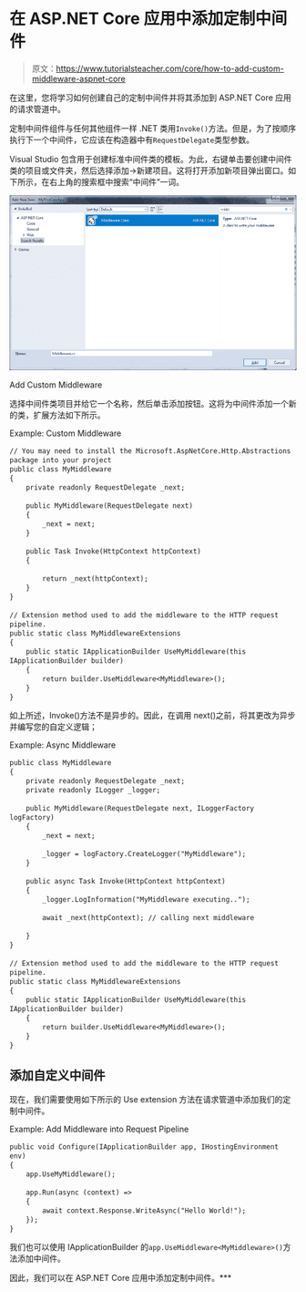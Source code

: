 # 在 ASP.NET Core 应用中添加定制中间件

> 原文：<https://www.tutorialsteacher.com/core/how-to-add-custom-middleware-aspnet-core>

在这里，您将学习如何创建自己的定制中间件并将其添加到 ASP.NET Core 应用的请求管道中。

定制中间件组件与任何其他组件一样 .NET 类用`Invoke()`方法。但是，为了按顺序执行下一个中间件，它应该在构造器中有`RequestDelegate`类型参数。

Visual Studio 包含用于创建标准中间件类的模板。为此，右键单击要创建中间件类的项目或文件夹，然后选择添加->新建项目。这将打开添加新项目弹出窗口。如下所示，在右上角的搜索框中搜索“中间件”一词。

[![Logging Infrastructure .NET Core](img/a3da17da7c592439ca54f706dca06f7d.png)](../../Content/images/core/custom-middleware.png)

Add Custom Middleware



选择中间件类项目并给它一个名称，然后单击添加按钮。这将为中间件添加一个新的类，扩展方法如下所示。

Example: Custom Middleware 

```
// You may need to install the Microsoft.AspNetCore.Http.Abstractions package into your project
public class MyMiddleware
{
    private readonly RequestDelegate _next;

    public MyMiddleware(RequestDelegate next)
    {
        _next = next;
    }

    public Task Invoke(HttpContext httpContext)
    {

        return _next(httpContext);
    }
}

// Extension method used to add the middleware to the HTTP request pipeline.
public static class MyMiddlewareExtensions
{
    public static IApplicationBuilder UseMyMiddleware(this IApplicationBuilder builder)
    {
        return builder.UseMiddleware<MyMiddleware>();
    }
} 
```

如上所述，Invoke()方法不是异步的。因此，在调用 next()之前，将其更改为异步并编写您的自定义逻辑；

Example: Async Middleware 

```
public class MyMiddleware
{
    private readonly RequestDelegate _next;
    private readonly ILogger _logger;

    public MyMiddleware(RequestDelegate next, ILoggerFactory logFactory)
    {
        _next = next;

        _logger = logFactory.CreateLogger("MyMiddleware");
    }

    public async Task Invoke(HttpContext httpContext)
    {
        _logger.LogInformation("MyMiddleware executing..");

        await _next(httpContext); // calling next middleware

    }
}

// Extension method used to add the middleware to the HTTP request pipeline.
public static class MyMiddlewareExtensions
{
    public static IApplicationBuilder UseMyMiddleware(this IApplicationBuilder builder)
    {
        return builder.UseMiddleware<MyMiddleware>();
    }
} 
```

## 添加自定义中间件

现在，我们需要使用如下所示的 Use extension 方法在请求管道中添加我们的定制中间件。

Example: Add Middleware into Request Pipeline 

```
public void Configure(IApplicationBuilder app, IHostingEnvironment env)
{
    app.UseMyMiddleware();

    app.Run(async (context) =>
    {
        await context.Response.WriteAsync("Hello World!");
    });
} 
```

我们也可以使用 IApplicationBuilder 的`app.UseMiddleware<MyMiddleware>()`方法添加中间件。

因此，我们可以在 ASP.NET Core 应用中添加定制中间件。***